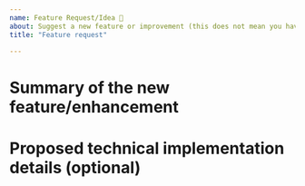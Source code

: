 ```yaml
---
name: Feature Request/Idea 🚀
about: Suggest a new feature or improvement (this does not mean you have to implement it)
title: "Feature request"

---
```


# Summary of the new feature/enhancement

<!-- 
A clear and concise description of what the problem is that the new feature would solve.
Try formulating it in user story style (if applicable):
'As a user I want X so that Y.' with X being the being the action and Y being the value of the action.
-->

# Proposed technical implementation details (optional)

<!-- 
A clear and concise description of what you want to happen.
Consider providing an example PowerShell experience with expected result.
-->